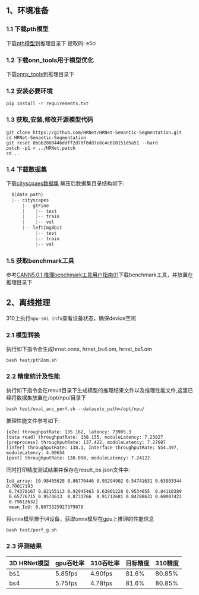 ## 1、环境准备
### 1.1 下载pth模型
下载[pth模型](https://pan.baidu.com/s/1xGZFEQTjhsP4sj0Lvf_sXg)到推理目录下
提取码: e5ci 

### 1.2 下载onn_tools用于模型优化
下载[onnx_tools](https://gitee.com/zheng-wengang1/onnx_tools/tree/master/OXInterface)到推理目录下

### 1.2 安装必要环境
```
pip install -r requirements.txt  
```

### 1.3 获取,安装,修改开源模型代码
```
git clone https://github.com/HRNet/HRNet-Semantic-Segmentation.git 
cd HRNet-Semantic-Segmentation
git reset 0bbb2880446ddff2d78f8dd7e8c4c610151d5a51 --hard
patch -p1 < ../HRNet.patch 
cd ..
```

### 1.4 下载数据集
下载[cityscpaes数据集](https://www.cityscapes-dataset.com)
解压后数据集目录结构如下:
```c
  ${data_path}
  |-- cityscapes
      |-- gtFine
      |    |-- test
      |    |-- train
      |    |-- val
      |-- leftImg8bit
           |-- test
           |-- train
           |-- val 
```

### 1.5 获取benchmark工具 
参考[CANN5.0.1 推理benchmark工具用户指南01](https://support.huawei.com/enterprise/zh/doc/EDOC1100191895?idPath=23710424%7C251366513%7C22892968%7C251168373)下载benchmark工具，并放置在推理目录下


## 2、离线推理
310上执行`npu-smi info`查看设备状态，确保device空闲      
### 2.1 模型转换
执行如下指令会生成hrnet.onnx, hrnet_bs4.om, hrnet_bs1.om
```
bash test/pth2om.sh
```
### 2.2 精度统计及性能
执行如下指令会在result目录下生成模型的推理结果文件以及推理性能文件,这里已经将数据集放置在/opt/npu/目录下
```
bash test/eval_acc_perf.sh --datasets_path=/opt/npu/
```
推理性能文件参考如下:
```
[e2e] throughputRate: 135.162, latency: 73985.3
[data read] throughputRate: 138.155, moduleLatency: 7.23827
[preprocess] throughputRate: 137.422, moduleLatency: 7.27687
[infer] throughputRate: 138.1, Interface throughputRate: 554.397, moduleLatency: 4.00654
[post] throughputRate: 138.098, moduleLatency: 7.24122
```
同时打印精度测试结果并保存在result_bs.json文件中:
```
IoU_array: [0.98405628 0.86770446 0.93294902 0.54741631 0.63803344 0.70017193
 0.74378167 0.82155113 0.92945463 0.63801228 0.9534655  0.84110389
 0.65776715 0.9574613  0.8731766  0.91712681 0.84788631 0.69007423
 0.79812632]
 mean_IoU: 0.8073325927379879
```
将onnx模型置于t4设备，获取onnx模型在gpu上推理的性能信息
```
bash test/perf_g.sh
```

### 2.3 评测结果

|3D HRNet模型|  gpu吞吐率| 310吞吐率 |  目标精度| 310精度|
|--|--|--|--|--|
|  bs1|  5.85fps| 4.90fps|81.6%|80.85%|
|  bs4| 5.75fps| 4.78fps|81.6% |80.85%|
